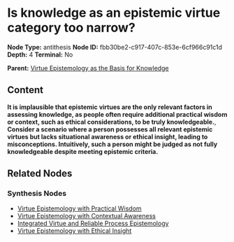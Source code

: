 # Is knowledge as an epistemic virtue category too narrow?

**Node Type:** antithesis
**Node ID:** fbb30be2-c917-407c-853e-6cf966c91c1d
**Depth:** 4
**Terminal:** No

**Parent:** [Virtue Epistemology as the Basis for Knowledge](virtue-epistemology-as-the-basis-for-knowledge-synthesis-f8eb5e2f-1f1c-431f-ade3-fcfc46921627.md)

## Content

**It is implausible that epistemic virtues are the only relevant factors in assessing knowledge, as people often require additional practical wisdom or context, such as ethical considerations, to be truly knowledgeable.**, **Consider a scenario where a person possesses all relevant epistemic virtues but lacks situational awareness or ethical insight, leading to misconceptions. Intuitively, such a person might be judged as not fully knowledgeable despite meeting epistemic criteria.**

## Related Nodes

### Synthesis Nodes

- [Virtue Epistemology with Practical Wisdom](virtue-epistemology-with-practical-wisdom-synthesis-88df0dc6-b854-4943-a4be-968744801b8c.md)
- [Virtue Epistemology with Contextual Awareness](virtue-epistemology-with-contextual-awareness-synthesis-c67fc0c5-488c-41ca-9620-e40114ea06d1.md)
- [Integrated Virtue and Reliable Process Epistemology](integrated-virtue-and-reliable-process-epistemology-synthesis-1a9caa25-e8d3-417f-92f1-8eb40276e6d1.md)
- [Virtue Epistemology with Ethical Insight](virtue-epistemology-with-ethical-insight-synthesis-9bafef65-7306-4f9c-bb05-ffc3c9839751.md)
